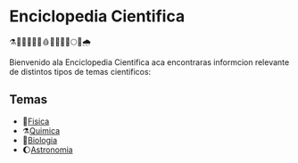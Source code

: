 # Enciclopedia Cientifica 

⚗️🧪🔭🧬🫧📡🩸💊🩻🧲🌗🌕🌒🌧️

Bienvenido ala Enciclopedia Cientifica aca encontraras informcion relevante de distintos tipos de temas cientificos:

## Temas
- 🧊[Fisica](Temas/Fisica.md)
- ⚗️[Quimica](Temas/Quimica.md)
- 🦘[Biologia](Temas/Biologia.md)
- 🌔[Astronomia](Temas/Astronomia.md)


